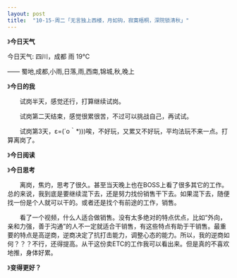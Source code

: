 ```yaml
---
layout: post
title:  "10-15-周二「无言独上西楼，月如钩，寂寞梧桐，深院锁清秋」"
---
```




 

》**今日天气**

今日天气: 四川，成都 雨 19℃

—— 蜀地,成都,小雨,日落,雨,西南,锦城,秋,晚上

》**今日的我**

　　试岗半天，感觉还行，打算继续试岗。

　　试岗第二天结束，感觉很累很苦，不过可以挑战自己，再试试。

　　试岗第3天，ε=(´ο｀*)))唉，不好玩，又累又不好玩，平均法玩不来一点。打算离岗了。

》**今日阅读**



》**今日思考**

　　离岗，焦灼，思考了很久。甚至当天晚上也在BOSS上看了很多其它的工作。总的来说，我到底是要继续混下去，还是努力找份销售干下去。如果混下去，随便找一份是个人就可以干的。或者还是找个有前途的工作，销售。

　　看了一个视频，什么人适合做销售。没有太多绝对的特点优点，比如“外向，亲和力强，善于沟通”的人不一定就适合干销售，有这些特点有助于干销售。最重要的特点是高逆商，逆商决定了抗打击能力，调整心态的能力。所以，我的逆商如何？？？不行，还得提高。从干这份卖ETC的工作我可以看出来。但是真的不喜欢地推，身体好累。

》**变得更好？**







